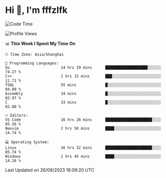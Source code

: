 # Hi 👋, I'm fffzlfk

<!--START_SECTION:waka-->
![Code Time](http://img.shields.io/badge/Code%20Time-366%20hrs%2059%20mins-blue)

![Profile Views](http://img.shields.io/badge/Profile%20Views-10-blue)

📊 **This Week I Spent My Time On** 

```text
🕑︎ Time Zone: Asia/Shanghai

💬 Programming Languages: 
Go                       14 hrs 19 mins      ███████████████████░░░░░░   74.27 % 
C++                      2 hrs 15 mins       ███░░░░░░░░░░░░░░░░░░░░░░   11.71 % 
TSQL                     55 mins             █░░░░░░░░░░░░░░░░░░░░░░░░   04.80 % 
Assembly                 34 mins             █░░░░░░░░░░░░░░░░░░░░░░░░   02.97 % 
C                        33 mins             █░░░░░░░░░░░░░░░░░░░░░░░░   02.88 % 

🔥 Editors: 
VS Code                  16 hrs 26 mins      █████████████████████░░░░   85.26 % 
Neovim                   2 hrs 50 mins       ████░░░░░░░░░░░░░░░░░░░░░   14.74 % 

💻 Operating System: 
Linux                    16 hrs 32 mins      █████████████████████░░░░   85.74 % 
Windows                  2 hrs 45 mins       ████░░░░░░░░░░░░░░░░░░░░░   14.26 % 
```


 Last Updated on 26/08/2023 18:09:20 UTC
<!--END_SECTION:waka-->
